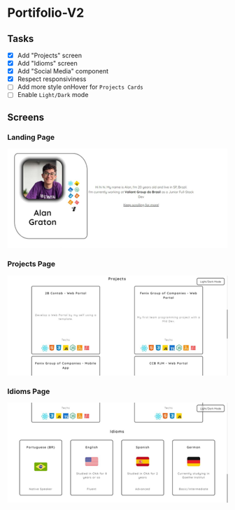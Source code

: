 # Portifolio-V2

## Tasks

- [X] Add "Projects" screen
- [X] Add "Idioms" screen
- [X] Add "Social Media" component
- [X] Respect responsiviness
- [ ] Add more style onHover for `Projects Cards`
- [ ] Enable `Light/Dark` mode

## Screens

### Landing Page

![Landing Page](./public/prototypes/LandingPage.jpg)

### Projects Page

![Projects Page](./public/prototypes/ProjectsPage.jpg)

### Idioms Page

![Idioms Page](./public/prototypes/IdiomsPage.jpg)
